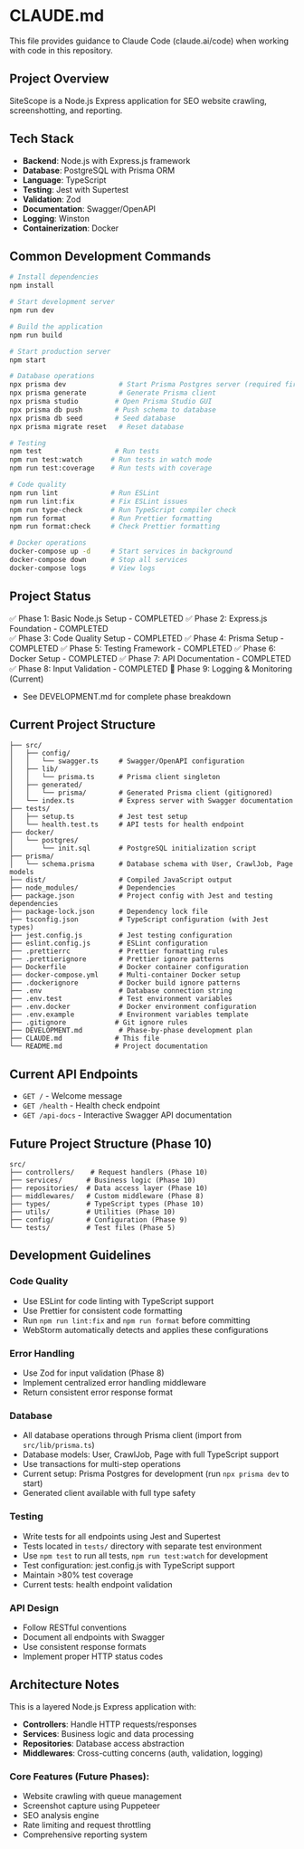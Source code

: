 # CLAUDE.md

This file provides guidance to Claude Code (claude.ai/code) when working with code in this repository.

## Project Overview

SiteScope is a Node.js Express application for SEO website crawling, screenshotting, and reporting.

## Tech Stack

- **Backend**: Node.js with Express.js framework
- **Database**: PostgreSQL with Prisma ORM
- **Language**: TypeScript
- **Testing**: Jest with Supertest
- **Validation**: Zod
- **Documentation**: Swagger/OpenAPI
- **Logging**: Winston
- **Containerization**: Docker

## Common Development Commands

```bash
# Install dependencies
npm install

# Start development server
npm run dev

# Build the application
npm run build

# Start production server
npm start

# Database operations
npx prisma dev             # Start Prisma Postgres server (required first)
npx prisma generate        # Generate Prisma client
npx prisma studio         # Open Prisma Studio GUI
npx prisma db push        # Push schema to database
npx prisma db seed        # Seed database
npx prisma migrate reset   # Reset database

# Testing
npm test                  # Run tests
npm run test:watch       # Run tests in watch mode
npm run test:coverage    # Run tests with coverage

# Code quality
npm run lint             # Run ESLint
npm run lint:fix         # Fix ESLint issues
npm run type-check       # Run TypeScript compiler check
npm run format           # Run Prettier formatting
npm run format:check     # Check Prettier formatting

# Docker operations
docker-compose up -d     # Start services in background
docker-compose down      # Stop all services
docker-compose logs      # View logs
```

## Project Status

✅ Phase 1: Basic Node.js Setup - COMPLETED
✅ Phase 2: Express.js Foundation - COMPLETED  
✅ Phase 3: Code Quality Setup - COMPLETED
✅ Phase 4: Prisma Setup - COMPLETED
✅ Phase 5: Testing Framework - COMPLETED
✅ Phase 6: Docker Setup - COMPLETED
✅ Phase 7: API Documentation - COMPLETED
✅ Phase 8: Input Validation - COMPLETED
🔄 Phase 9: Logging & Monitoring (Current)
- See DEVELOPMENT.md for complete phase breakdown

## Current Project Structure

```
├── src/
│   ├── config/
│   │   └── swagger.ts     # Swagger/OpenAPI configuration
│   ├── lib/
│   │   └── prisma.ts      # Prisma client singleton
│   ├── generated/
│   │   └── prisma/        # Generated Prisma client (gitignored)
│   └── index.ts           # Express server with Swagger documentation
├── tests/
│   ├── setup.ts           # Jest test setup
│   └── health.test.ts     # API tests for health endpoint
├── docker/
│   └── postgres/
│       └── init.sql       # PostgreSQL initialization script
├── prisma/
│   └── schema.prisma      # Database schema with User, CrawlJob, Page models
├── dist/                  # Compiled JavaScript output
├── node_modules/          # Dependencies
├── package.json           # Project config with Jest and testing dependencies
├── package-lock.json      # Dependency lock file
├── tsconfig.json          # TypeScript configuration (with Jest types)
├── jest.config.js         # Jest testing configuration
├── eslint.config.js       # ESLint configuration
├── .prettierrc            # Prettier formatting rules
├── .prettierignore        # Prettier ignore patterns
├── Dockerfile             # Docker container configuration
├── docker-compose.yml     # Multi-container Docker setup
├── .dockerignore          # Docker build ignore patterns
├── .env                   # Database connection string
├── .env.test              # Test environment variables
├── .env.docker            # Docker environment configuration
├── .env.example           # Environment variables template
├── .gitignore            # Git ignore rules
├── DEVELOPMENT.md         # Phase-by-phase development plan
├── CLAUDE.md             # This file
└── README.md             # Project documentation
```

## Current API Endpoints

- `GET /` - Welcome message
- `GET /health` - Health check endpoint
- `GET /api-docs` - Interactive Swagger API documentation

## Future Project Structure (Phase 10)

```
src/
├── controllers/    # Request handlers (Phase 10)
├── services/      # Business logic (Phase 10)
├── repositories/  # Data access layer (Phase 10)
├── middlewares/   # Custom middleware (Phase 8)
├── types/         # TypeScript types (Phase 10)
├── utils/         # Utilities (Phase 10)
├── config/        # Configuration (Phase 9)
└── tests/         # Test files (Phase 5)
```

## Development Guidelines

### Code Quality
- Use ESLint for code linting with TypeScript support
- Use Prettier for consistent code formatting
- Run `npm run lint:fix` and `npm run format` before committing
- WebStorm automatically detects and applies these configurations

### Error Handling
- Use Zod for input validation (Phase 8)
- Implement centralized error handling middleware
- Return consistent error response format

### Database
- All database operations through Prisma client (import from `src/lib/prisma.ts`)
- Database models: User, CrawlJob, Page with full TypeScript support
- Use transactions for multi-step operations
- Current setup: Prisma Postgres for development (run `npx prisma dev` to start)
- Generated client available with full type safety

### Testing
- Write tests for all endpoints using Jest and Supertest
- Tests located in `tests/` directory with separate test environment
- Use `npm test` to run all tests, `npm run test:watch` for development
- Test configuration: jest.config.js with TypeScript support
- Maintain >80% test coverage
- Current tests: health endpoint validation

### API Design
- Follow RESTful conventions
- Document all endpoints with Swagger
- Use consistent response formats
- Implement proper HTTP status codes

## Architecture Notes

This is a layered Node.js Express application with:
- **Controllers**: Handle HTTP requests/responses
- **Services**: Business logic and data processing
- **Repositories**: Database access abstraction
- **Middlewares**: Cross-cutting concerns (auth, validation, logging)

### Core Features (Future Phases):
- Website crawling with queue management
- Screenshot capture using Puppeteer
- SEO analysis engine
- Rate limiting and request throttling
- Comprehensive reporting system